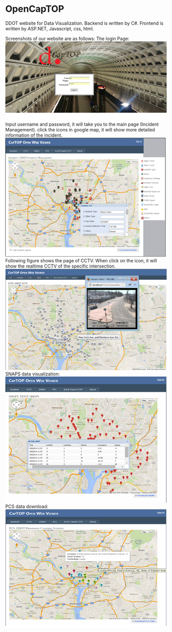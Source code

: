OpenCapTOP
==========

DDOT website for Data Visualization. 
Backend is written by C#.
Frontend is written by ASP.NET, Javascript, css, html.

Screenshots of our website are as follows:
The login Page:
![](https://github.com/hailid88/OpenCapTOP/blob/master/login.png)
Input username and password, it will take you to the main page (Incident Management). click the icons in google map, it will show more detailed information of the incident. 
![](https://github.com/hailid88/OpenCapTOP/blob/master/opencaptop.png)
Following figure shows the page of CCTV. When click on the icon, it will show the realtime CCTV of the specific intersection. 
![](https://github.com/hailid88/OpenCapTOP/blob/master/CCTV.png)
SNAPS data visualization:
![](https://github.com/hailid88/OpenCapTOP/blob/master/SNAPS.png)
PCS data download:
![](https://github.com/hailid88/OpenCapTOP/blob/master/PCS.png)
